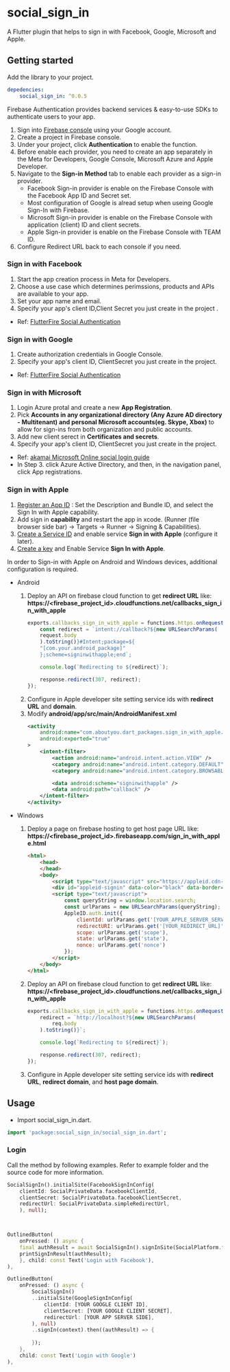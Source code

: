 # social_sign_in

A Flutter plugin that helps to sign in with Facebook, Google, Microsoft and Apple.

## Getting started

Add the library to your project.
```yaml
depedencies:
    social_sign_in: ^0.0.5
```
Firebase Authentication provides backend services & easy-to-use SDKs to authenticate users to your app.

1. Sign into [Firebase console](https://console.firebase.google.com/u/0/) using your Google account.
2. Create a project in Firebase console.
3. Under your project, click **Authentication** to enable the function.
4. Before enable each provider, you need to create an app separately in the Meta for Developers, Google Console, Microsoft Azure and Apple Developer.
5. Navigate to the **Sign-in Method** tab to enable each provider as a sign-in provider.
    * Facebook Sign-in provider is enable on the Firebase Console with the Facebook App ID and Secret set.
    * Most configuration of Google is alread setup when useing Google Sign-In with Firebase.
    * Microsoft Sign-in provider is enable on the Firebase Console with application (client) ID and client secrets.
    * Apple Sign-in provider is enable on the Firebase Console with TEAM ID.
6. Configure Redirect URL back to each console if you need.

###  Sign in with Facebook

1. Start the app creation process in Meta for Developers.
2. Choose a use case which determines perimssions, products and APIs are available to your app.
3. Set your app name and email.
4. Specify your app's client ID,Client Secret you just create in the project .
* Ref: [FlutterFire Social Authentication](https://firebase.flutter.dev/docs/auth/social/#google)

###  Sign in with Google

1. Create authorization credentials in Google Console.
2. Specify your app's client ID, ClientSecret you just create in the project.

* Ref: [FlutterFire Social Authentication](https://firebase.flutter.dev/docs/auth/social/#google)

###  Sign in with Microsoft
1. Login Azure protal and create a new **App Registration**.
2. Pick **Accounts in any organizational directory (Any Azure AD directory - Multitenant) and personal Microsoft accounts(eg. Skype, Xbox)** to allow for sign-ins from both organization and public accounts.
3. Add new client serect in **Certificates and secrets**.
4. Specify your app's client ID, ClientSecret you just create in the project.

* Ref: [akamai Microsoft Online social login guide](https://techdocs.akamai.com/identity-cloud/docs/the-microsoft-online-social-configuration-guide)
* In Step 3. click Azure Active Directory, and then, in the navigation panel, click App registrations.

### Sign in with Apple

1. [Register an App ID](https://developer.apple.com/account/resources/identifiers/list/bundleId) : Set the Description and Bundle ID, and select the Sign In with Apple capability.
2. Add sign in **capability** and restart the app in xcode. (Runner (file browser side bar) -> Targets -> Runner -> Signing & Capabilities).
3. [Create a Service ID](https://developer.apple.com/account/resources/identifiers/list/serviceId) and enable service **Sign in with Apple** (configure it later). 
4. [Create a key](https://developer.apple.com/account/resources/authkeys/list) and Enable Service **Sign In with Apple**.


In order to Sign-in with Apple on Android and Windows devices, additional configuration is required.

* Android
    1. Deploy an API on firebase cloud function to get **redirect URL** like: \
    **https://<firebase_project_id>.cloudfunctions.net/callbacks_sign_in_with_apple**
        ```js
        exports.callbacks_sign_in_with_apple = functions.https.onRequest(async (request, response) => {
            const redirect = `intent://callback?${new URLSearchParams(
            request.body
            ).toString()}#Intent;package=${
            "[com.your.android_package]"
            };scheme=signinwithapple;end`;
        
            console.log(`Redirecting to ${redirect}`);
        
            response.redirect(307, redirect);
        });
        ```
    2. Configure in Apple developer site setting service ids with **redirect URL** and **domain**.
    3. Modify **android/app/src/main/AndroidManifest.xml** 
        ```xml
        <activity
            android:name="com.aboutyou.dart_packages.sign_in_with_apple.SignInWithAppleCallback"
            android:exported="true"
        >
            <intent-filter>
                <action android:name="android.intent.action.VIEW" />
                <category android:name="android.intent.category.DEFAULT" />
                <category android:name="android.intent.category.BROWSABLE" />

                <data android:scheme="signinwithapple" />
                <data android:path="callback" />
            </intent-filter>
        </activity>
        ```

* Windows
    1. Deploy a page on firebase hosting to get host page URL like: \
    **https://<firebase_project_id>.firebaseapp.com/sign_in_with_apple.html**
        ```html
        <html>
            <head>
            </head>
            <body>
                <script type="text/javascript" src="https://appleid.cdn-apple.com/appleauth/static/jsapi/appleid/1/en_US/appleid.auth.js"></script>
                <div id="appleid-signin" data-color="black" data-border="true" data-type="sign in"></div>
                <script type="text/javascript">
                    const queryString = window.location.search;
                    const urlParams = new URLSearchParams(queryString);
                    AppleID.auth.init({
                        clientId: urlParams.get('[YOUR_APPLE_SERVER_SERVICE_ID]'),
                        redirectURI: urlParams.get('[YOUR_REDIRECT_URL]'),
                        scope: urlParams.get('scope'),
                        state: urlParams.get('state'),
                        nonce: urlParams.get('nonce')
                    });
                </script>
            </body>
        </html>
        ```
    2. Deploy an API on firebase cloud function to get **redirect URL** like: \
    **https://<firebase_project_id>.cloudfunctions.net/callbacks_sign_in_with_apple**
        ```js
        exports.callbacks_sign_in_with_apple = functions.https.onRequest(async (request, response) => {
            redirect = `http://localhost?${new URLSearchParams(
                req.body
            ).toString()}`;
        
            console.log(`Redirecting to ${redirect}`);
        
            response.redirect(307, redirect);
        });
        ```
    3. Configure in Apple developer site setting service ids with **redirect URL**, **redirect domain**, and **host page domain**.

## Usage

* Import social_sign_in.dart.
```dart
import 'package:social_sign_in/social_sign_in.dart';
```

### Login

Call the method by following examples. Refer to example folder and the source code for more information.

```dart
SocialSignIn().initialSite(FacebookSignInConfig(
    clientId: SocialPrivateData.facebookClientId,
    clientSecret: SocialPrivateData.facebookClientSecret,
    redirectUrl: SocialPrivateData.simpleRedirectUrl,
    ), null);



OutlinedButton(
    onPressed: () async {
    final authResult = await SocialSignIn().signInSite(SocialPlatform.facebook, context);
    printSignInResult(authResult);
    }, child: const Text('Login with Facebook'),
),

```


```dart
OutlinedButton(
    onPressed: () async {
        SocialSignIn()
        ..initialSite(GoogleSignInConfig(
            clientId: [YOUR GOOGLE CLIENT ID],
            clientSecret: [YOUR GOOGLE CLIENT SECRET],
            redirectUrl: [YOUR APP SERVER SIDE],
        ), null)
        ..signIn(context).then((authResult) => {
            
        });
    },
    child: const Text('Login with Google')
),
```
